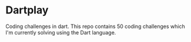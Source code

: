 # Dartplay
Coding challenges in dart.
This repo contains 50 coding challenges which I'm currently solving using the Dart language.

